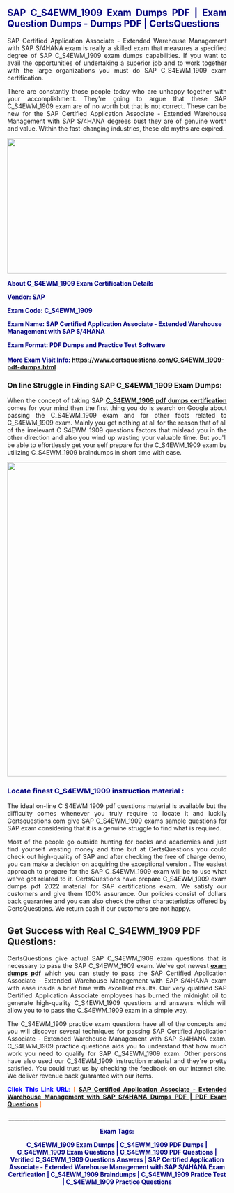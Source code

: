 <h2 style="text-align: justify;"><span style="color: #000080;">SAP C_S4EWM_1909 Exam Dumps PDF | Exam Question Dumps - Dumps PDF | CertsQuestions</span></h2>
<p style="text-align: justify;">SAP Certified Application Associate - Extended Warehouse Management with SAP S/4HANA exam is really a skilled exam that measures a specified degree of SAP  C_S4EWM_1909 exam dumps capabilities. If you want to avail the opportunities of undertaking a superior job and to work together with the large organizations you must do SAP C_S4EWM_1909 exam certification.</p>
<p style="text-align: justify;">There are constantly those people today who are unhappy together with your accomplishment. They're going to argue that these SAP  C_S4EWM_1909 exam are of no worth but that is not correct. These can be new for the SAP Certified Application Associate - Extended Warehouse Management with SAP S/4HANA degrees bust they are of genuine worth and value. Within the fast-changing industries, these old myths are expired.</p>
<p><img style="display: block; margin-left: auto; margin-right: auto;" src="https://i.imgur.com/eaP4ae9.png" width="840" height="310" /></p>
<p><span style="color: #000080;"><strong>About C_S4EWM_1909 Exam Certification Details</strong></span></p>
<p><span style="color: #000080;"><strong>Vendor: SAP<br /></strong></span></p>
<p><span style="color: #000080;"><strong>Exam Code: C_S4EWM_1909</strong></span></p>
<p><span style="color: #000080;"><strong>Exam Name: SAP Certified Application Associate - Extended Warehouse Management with SAP S/4HANA</strong></span></p>
<p><span style="color: #000080;"><strong>Exam Format: PDF Dumps and Practice Test Software<br /><br />More Exam Visit Info: <span style="color: #ff6600;"><a href="https://www.certsquestions.com/C_S4EWM_1909-pdf-dumps.html">https://www.certsquestions.com/C_S4EWM_1909-pdf-dumps.html</a></span></strong></span></p>
<h3>On line Struggle in Finding SAP C_S4EWM_1909 Exam Dumps:</h3>
<p style="text-align: justify;">When the concept of taking SAP <a href="https://www.certsquestions.com/C_S4EWM_1909-pdf-dumps.html"><strong> C_S4EWM_1909 pdf dumps certification</strong></a> comes for your mind then the first thing you do is search on Google about passing the C_S4EWM_1909 exam and for other facts related to C_S4EWM_1909 exam. Mainly you get nothing at all for the reason that of all of the irrelevant C S4EWM 1909 questions factors that mislead you in the other direction and also you wind up wasting your valuable time. But you'll be able to effortlessly get your self prepare for the C_S4EWM_1909 exam by utilizing C_S4EWM_1909 braindumps in short time with ease.</p>
<p><a href="https://www.certsquestions.com/C_S4EWM_1909-pdf-dumps.html"><img style="display: block; margin-left: auto; margin-right: auto;" src="https://i.imgur.com/pxhoKQ2.png" width="720" /></a></p>
<h3><span style="color: #000080;">Locate finest  C_S4EWM_1909 instruction material :</span></h3>
<p style="text-align: justify;">The ideal on-line C S4EWM 1909 pdf questions material is available but the difficulty comes whenever you truly require to locate it and luckily Certsquestions.com give SAP C_S4EWM_1909 exams sample questions for SAP  exam considering that it is a genuine struggle to find what is required.</p>
<p style="text-align: justify;">Most of the people go outside hunting for books and academies and just find yourself wasting money and time but at CertsQuestions you could check out high-quality of SAP  and after checking the free of charge demo, you can make a decision on acquiring the exceptional version . The easiest approach to prepare for the SAP C_S4EWM_1909 exam will be to use what we've got related to it. CertsQuestions have <span style="color: #000000;">prepare C_S4EWM_1909 exam dumps pdf 2022</span> material for SAP certifications exam. We satisfy our customers and give them 100% assurance. Our policies consist of dollars back guarantee and you can also check the other characteristics offered by CertsQuestions. We return cash if our customers are not happy.</p>
<h2>Get Success with Real C_S4EWM_1909 PDF Questions:</h2>
<p style="text-align: justify;">CertsQuestions give actual SAP C_S4EWM_1909 exam questions that is necessary to pass the SAP  C_S4EWM_1909 exam. We've got newest<strong>&nbsp;<a href="https://www.certsquestions.com/">exam dumps pdf</a></strong>&nbsp;which you can study to pass the SAP Certified Application Associate - Extended Warehouse Management with SAP S/4HANA exam with ease inside a brief time with excellent results. Our very qualified SAP Certified Application Associate employees has burned the midnight oil to generate high-quality C_S4EWM_1909 questions and answers which will allow you to to pass the C_S4EWM_1909 exam in a simple way.</p>
<p style="text-align: justify;">The C_S4EWM_1909 practice exam questions have all of the concepts and you will discover several techniques for passing SAP Certified Application Associate - Extended Warehouse Management with SAP S/4HANA exam. C_S4EWM_1909 practice questions aids you to understand that how much work you need to qualify for SAP  C_S4EWM_1909 exam. Other persons have also used our C_S4EWM_1909 instruction material and they're pretty satisfied. You could trust us by checking the feedback on our internet site. We deliver revenue back guarantee with our items.</p>
<p style="text-align: justify;"><span style="color: #0000ff;"><strong>Click This Link URL</strong>:</span> <span style="color: #ff6600;">[ <strong><a href="https://www.certsquestions.com/sap-certified-application-associate-certification.html">SAP Certified Application Associate - Extended Warehouse Management with SAP S/4HANA Dumps PDF | PDF Exam Questions</a></strong> ]</span></p>
<p style="text-align: center;">______________________________________________________________________________</p>
<p style="text-align: center;"><span style="color: #000080;"><strong>Exam Tags:</strong></span></p>
<p style="text-align: center;"><span style="color: #000080;"><strong>C_S4EWM_1909 Exam Dumps | C_S4EWM_1909 PDF Dumps | C_S4EWM_1909 Exam Questions | C_S4EWM_1909 PDF Questions | Verified C_S4EWM_1909 Questions Answers | SAP Certified Application Associate - Extended Warehouse Management with SAP S/4HANA Exam Certification | C_S4EWM_1909 Braindumps | C_S4EWM_1909 Pratice Test | C_S4EWM_1909 Practice Questions</strong></span></p>
